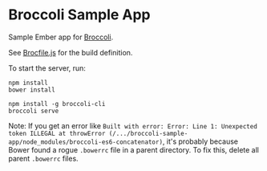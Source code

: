 # Broccoli Sample App

Sample Ember app for [Broccoli](https://github.com/broccolijs/broccoli).

See [Brocfile.js](/Brocfile.js) for the build definition.

To start the server, run:

```
npm install
bower install

npm install -g broccoli-cli
broccoli serve
```

Note: If you get an error like `Built with error: Error: Line 1: Unexpected
token ILLEGAL at throwError
(/.../broccoli-sample-app/node_modules/broccoli-es6-concatenator)`, it's
probably because Bower found a rogue `.bowerrc` file in a parent directory. To
fix this, delete all parent `.bowerrc` files.
